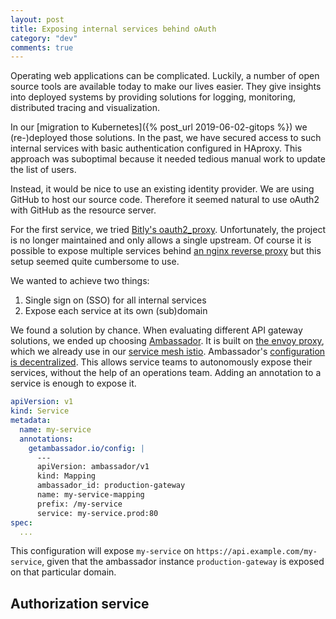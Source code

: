 ```yaml
---
layout: post
title: Exposing internal services behind oAuth
category: "dev"
comments: true
---
```



Operating web applications can be complicated. Luckily, a number of open source tools are available today to make our lives easier.
They give insights into deployed systems by providing solutions for logging, monitoring, distributed tracing and visualization.

In our [migration to Kubernetes]({% post_url 2019-06-02-gitops %}) we (re-)deployed those solutions.
In the past, we have secured access to such internal services with basic authentication configured in HAproxy.
This approach was suboptimal because it needed tedious manual work to update the list of users.

Instead, it would be nice to use an existing identity provider.
We are using GitHub to host our source code. Therefore it seemed natural to use oAuth2 with GitHub as the resource server.

For the first service, we tried [Bitly's oauth2_proxy](https://github.com/bitly/oauth2_proxy). Unfortunately, the project is no longer maintained and only allows a single upstream. Of course it is possible to expose multiple services behind [an nginx reverse proxy](https://carlosbecker.com/posts/prometheus-authentication-with-oauth2_proxy/) but this setup seemed quite cumbersome to use.

We wanted to achieve two things:
1. Single sign on (SSO) for all internal services
1. Expose each service at its own (sub)domain

We found a solution by chance. When evaluating different API gateway solutions, we ended up choosing [Ambassador](https://www.getambassador.io/). It is built on [the envoy proxy](https://www.envoyproxy.io/), which we already use in our [service mesh istio](https://istio.io/). Ambassador's [configuration is decentralized](https://www.getambassador.io/about/microservices-api-gateways/#self-service-publishing). This allows service teams to autonomously expose their services, without the help of an operations team. Adding an annotation to a service is enough to expose it.

```yaml
apiVersion: v1
kind: Service
metadata:
  name: my-service
  annotations:
    getambassador.io/config: |
      ---
      apiVersion: ambassador/v1
      kind: Mapping
      ambassador_id: production-gateway
      name: my-service-mapping
      prefix: /my-service
      service: my-service.prod:80
spec:
  ...
```

This configuration will expose `my-service` on `https://api.example.com/my-service`, given that the ambassador instance `production-gateway` is exposed on that particular domain.

## Authorization service


<!--
* We tried [oauth2_proxy]()
* oauth2_proxy: Not maintained, separate installation for each exposed service (link to blog article with the nginx idea)
* Ambassador API gateway:
* [flexible authentication mechanism](https://www.getambassador.io/reference/services/auth-service/)

* Grafana, Kibana, Prometheus, Alertmanager,


## Findings
* Only one authentication mechanism supported. Not possible to deploy application internally by using oauth for internal access protection + application auth
-->
